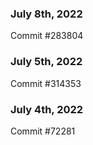 ### July 8th, 2022

Commit #283804

### July 5th, 2022

Commit #314353


### July 4th, 2022

Commit #72281
